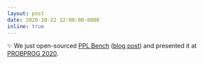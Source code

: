 ```yaml
---
layout: post
date: 2020-10-22 12:00:00-0800
inline: true
---
```


:sparkles: We just open-sourced [PPL Bench](https://pplbench.org/) ([blog post](https://ai.facebook.com/blog/ppl-bench-creating-a-standard-for-benchmarking-probabilistic-programming-languages/)) and presented it at [PROBPROG 2020](https://probprog.cc/2020/).
